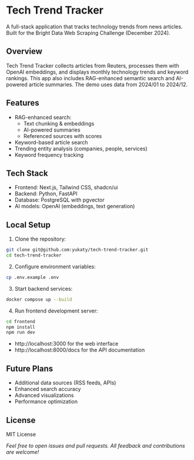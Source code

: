 # Tech Trend Tracker
A full-stack application that tracks technology trends from news articles. Built for the Bright Data Web Scraping Challenge (December 2024).

## Overview
Tech Trend Tracker collects articles from Reuters, processes them with OpenAI embeddings, and displays monthly technology trends and keyword rankings. This app also includes RAG-enhanced semantic search and AI-powered article summaries. The demo uses data from 2024/01 to 2024/12.

## Features
- RAG-enhanced search:
  - Text chunking & embeddings
  - AI-powered summaries
  - Referenced sources with scores
- Keyword-based article search
- Trending entity analysis (companies, people, services)
- Keyword frequency tracking

## Tech Stack
- Frontend: Next.js, Tailwind CSS, shadcn/ui
- Backend: Python, FastAPI
- Database: PostgreSQL with pgvector
- AI models: OpenAI (embeddings, text generation)

## Local Setup

1. Clone the repository:
```bash
git clone git@github.com:yukaty/tech-trend-tracker.git
cd tech-trend-tracker
```

2. Configure environment variables:
```bash
cp .env.example .env
```

3. Start backend services:
```bash
docker compose up --build
```

4. Run frontend development server:
```bash
cd frontend
npm install
npm run dev
```

- http://localhost:3000 for the web interface
- http://localhost:8000/docs for the API documentation

## Future Plans
- Additional data sources (RSS feeds, APIs)
- Enhanced search accuracy
- Advanced visualizations
- Performance optimization

## License
MIT License

*Feel free to open issues and pull requests. All feedback and contributions are welcome!*